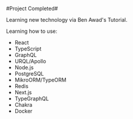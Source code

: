 #Project Completed#

Learning new technology via Ben Awad's Tutorial.

Learning how to use:

- React
- TypeScript
- GraphQL
- URQL/Apollo
- Node.js
- PostgreSQL
- MikroORM/TypeORM
- Redis
- Next.js
- TypeGraphQL
- Chakra
- Docker


